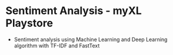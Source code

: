 # Sentiment Analysis - myXL Playstore
- Sentiment analysis using Machine Learning and Deep Learning algorithm with TF-IDF and FastText
